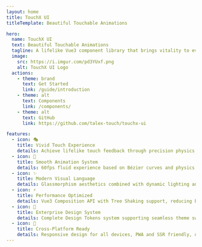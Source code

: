 ```yaml
---
layout: home
title: TouchX UI
titleTemplate: Beautiful Touchable Animations

hero:
  name: TouchX UI
  text: Beautiful Touchable Animations
  tagline: A lifelike Vue3 component library that brings vitality to every interaction
  image:
    src: https://i.imgur.com/pd3YUxf.png
    alt: TouchX UI Logo
  actions:
    - theme: brand
      text: Get Started
      link: /guide/introduction
    - theme: alt
      text: Components
      link: /components/
    - theme: alt
      text: GitHub
      link: https://github.com/talex-touch/touchx-ui

features:
  - icon: 🎭
    title: Vivid Touch Experience
    details: Achieve lifelike touch feedback through precision physics engine, making every interaction natural and vivid.
  - icon: 🌊
    title: Smooth Animation System
    details: 60fps fluid experience based on Bézier curves and physics animations, ensuring visual continuity.
  - icon: ✨
    title: Modern Visual Language
    details: Glassmorphism aesthetics combined with dynamic lighting and material simulation, bringing real texture to digital interfaces.
  - icon: ⚡
    title: Performance Optimized
    details: Vue3 Composition API with Tree Shaking support, reducing bundle size by 50%+.
  - icon: 🎨
    title: Enterprise Design System
    details: Complete Design Tokens system supporting seamless theme switching, following accessibility standards.
  - icon: 🚀
    title: Cross-Platform Ready
    details: Responsive design for all devices, PWA and SSR friendly, one codebase for all platforms.
---
```

